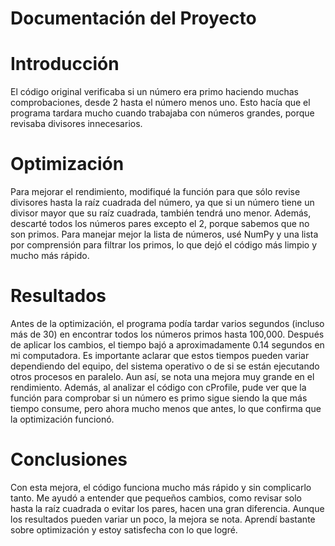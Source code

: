 # Documentación del Proyecto

# Introducción
El código original verificaba si un número era primo haciendo muchas comprobaciones, desde 2 hasta el número menos uno. Esto hacía que el programa tardara mucho cuando trabajaba con números grandes, porque revisaba divisores innecesarios.

# Optimización
Para mejorar el rendimiento, modifiqué la función para que sólo revise divisores hasta la raíz cuadrada del número, ya que si un número tiene un divisor mayor que su raíz cuadrada, también tendrá uno menor. Además, descarté todos los números pares excepto el 2, porque sabemos que no son primos. Para manejar mejor la lista de números, usé NumPy y una lista por comprensión para filtrar los primos, lo que dejó el código más limpio y mucho más rápido.

# Resultados
Antes de la optimización, el programa podía tardar varios segundos (incluso más de 30) en encontrar todos los números primos hasta 100,000. Después de aplicar los cambios, el tiempo bajó a aproximadamente 0.14 segundos en mi computadora. Es importante aclarar que estos tiempos pueden variar dependiendo del equipo, del sistema operativo o de si se están ejecutando otros procesos en paralelo. Aun así, se nota una mejora muy grande en el rendimiento. Además, al analizar el código con cProfile, pude ver que la función para comprobar si un número es primo sigue siendo la que más tiempo consume, pero ahora mucho menos que antes, lo que confirma que la optimización funcionó.

# Conclusiones
Con esta mejora, el código funciona mucho más rápido y sin complicarlo tanto. Me ayudó a entender que pequeños cambios, como revisar solo hasta la raíz cuadrada o evitar los pares, hacen una gran diferencia. Aunque los resultados pueden variar un poco, la mejora se nota. Aprendí bastante sobre optimización y estoy satisfecha con lo que logré.


